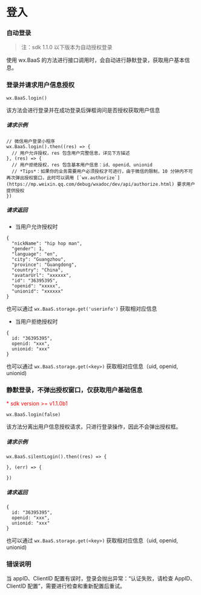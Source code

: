 # 登入

### 自动登录

> 注：sdk 1.1.0 以下版本为自动授权登录

使用 wx.BaaS 的方法进行接口调用时，会自动进行静默登录，获取用户基本信息。 


### 登录并请求用户信息授权
`wx.BaaS.login()`

该方法会进行登录并在成功登录后弹框询问是否授权获取用户信息

##### 请求示例
```
// 微信用户登录小程序
wx.BaaS.login().then((res) => {
  // 用户允许授权，res 包含用户完整信息，详见下方描述
}, (res) => {
  // 用户拒绝授权，res 包含基本用户信息：id、openid、unionid
  // *Tips*：如果你的业务需要用户必须授权才可进行，由于微信的限制，10 分钟内不可再次弹出授权窗口，此时可以调用 [`wx.authorize`](https://mp.weixin.qq.com/debug/wxadoc/dev/api/authorize.html) 要求用户提供授权
})
```

##### 请求返回

- 当用户允许授权时
```
{
  "nickName": "hip hop man",
  "gender": 1,
  "language": "en",
  "city": "Guangzhou",
  "province": "Guangdong",
  "country": "China",
  "avatarUrl": "xxxxxx",
  "id": "36395395",
  "openid": "xxxxx",
  "unionid": "xxxxxx"
}
```

也可以通过 `wx.BaaS.storage.get('userinfo')` 获取相对应信息

- 当用户拒绝授权时
```
{
  id: "36395395",
  openid: "xxx",
  unionid: "xxx"
}
```
也可以通过 `wx.BaaS.storage.get(<key>)` 获取相对应信息（uid, openid, unionid)


### 静默登录，不弹出授权窗口，仅获取用户基础信息

<p style='color:red'>* sdk version >= v1.1.0b1</p>

`wx.BaaS.login(false)`

该方法分离出用户信息授权请求，只进行登录操作，因此不会弹出授权框。

##### 请求示例
```
wx.BaaS.silentLogin().then((res) => {

}, (err) => {

})
```

##### 请求返回

```
{
  id: "36395395",
  openid: "xxx",
  unionid: "xxx"
}
```

也可以通过 `wx.BaaS.storage.get(<key>)` 获取相对应信息（uid, openid, unionid)


### 错误说明

当 appID、ClientID 配置有误时，登录会抛出异常：“认证失败，请检查 AppID、ClientID 配置”，需要进行检查和重新配置后重试。